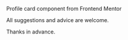 Profile card component from Frontend Mentor

All suggestions and advice are welcome.

Thanks in advance.